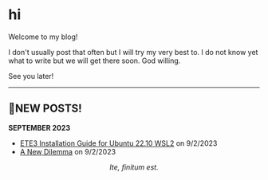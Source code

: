 # hi

Welcome to my blog!

I don't usually post that often but I will try my very best to. I do not know yet what to write but we will get there soon. God willing.

See you later!

---

## 📝NEW POSTS!
**SEPTEMBER 2023**
* [ETE3 Installation Guide for Ubuntu 22.10 WSL2](https://denjixx.github.io/blog/2023/09/02/ete3) on 9/2/2023
* [A New Dilemma](https://denjixx.github.io/blog/2023/09/02/dilemmas) on 9/2/2023

<p align="center"><i>Ite, finitum est.</i></p>
